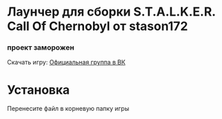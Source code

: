 # Лаунчер для сборки S.T.A.L.K.E.R. Call Of Chernobyl от stason172

### проект заморожен


Скачать игру: [Официальная группа в ВК](https://vk.com/scoc174)

# Установка
Перенесите файл в корневую папку игры
